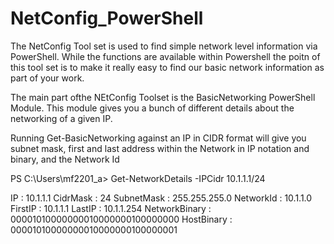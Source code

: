 # NetConfig_PowerShell
The NetConfig Tool set is used to find simple network level information via PowerShell. While the functions are available within Powershell the poitn of this tool set is to make it really easy to find our basic network information as part of your work. 

The main part ofthe NEtConfig Toolset is the BasicNetworking PowerShell Module. This module gives you a bunch of different details about the networking of a given IP. 

Running Get-BasicNetworking against an IP in CIDR format will give you subnet mask, first and last address within the Network in IP notation and binary, and the Network Id

PS C:\Users\mf2201_a> Get-NetworkDetails -IPCidr 10.1.1.1/24

IP            : 10.1.1.1
CidrMask      : 24
SubnetMask    : 255.255.255.0
NetworkId     : 10.1.1.0
FirstIP       : 10.1.1.1
LastIP        : 10.1.1.254
NetworkBinary : 00001010000000010000000100000000
HostBinary    : 00001010000000010000000100000001

